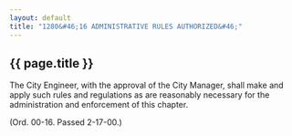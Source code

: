 ```yaml
---
layout: default 
title: "1280&#46;16 ADMINISTRATIVE RULES AUTHORIZED&#46;"
---
```


{{ page.title }}
----------------

The City Engineer, with the approval of the City Manager, shall make and
apply such rules and regulations as are reasonably necessary for the
administration and enforcement of this chapter.

(Ord. 00-16. Passed 2-17-00.)

